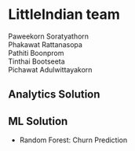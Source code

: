 # LittleIndian team
Paweekorn Soratyathorn\
Phakawat Rattanasopa\
Pathiti Boonprom\
Tinthai Bootseeta\
Pichawat Adulwittayakorn

## Analytics Solution

## ML Solution
- Random Forest: Churn Prediction
